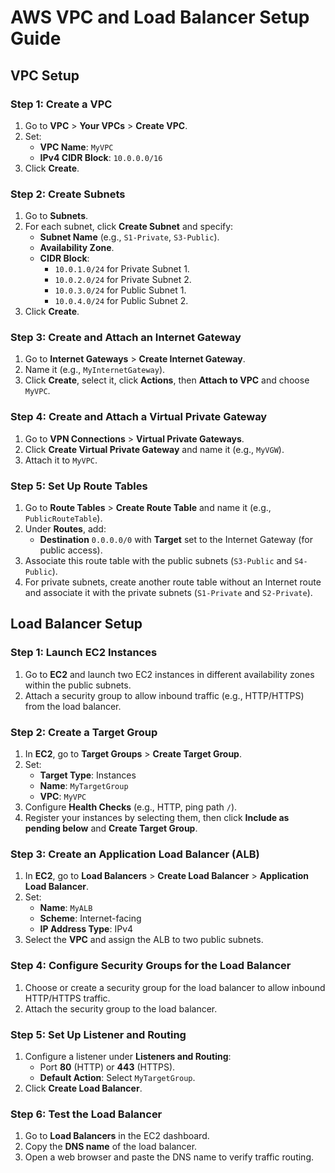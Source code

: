 # AWS VPC and Load Balancer Setup Guide

## VPC Setup

### Step 1: Create a VPC
1. Go to **VPC** > **Your VPCs** > **Create VPC**.
2. Set:
   - **VPC Name**: `MyVPC`
   - **IPv4 CIDR Block**: `10.0.0.0/16`
3. Click **Create**.

### Step 2: Create Subnets
1. Go to **Subnets**.
2. For each subnet, click **Create Subnet** and specify:
   - **Subnet Name** (e.g., `S1-Private`, `S3-Public`).
   - **Availability Zone**.
   - **CIDR Block**:
     - `10.0.1.0/24` for Private Subnet 1.
     - `10.0.2.0/24` for Private Subnet 2.
     - `10.0.3.0/24` for Public Subnet 1.
     - `10.0.4.0/24` for Public Subnet 2.
3. Click **Create**.

### Step 3: Create and Attach an Internet Gateway
1. Go to **Internet Gateways** > **Create Internet Gateway**.
2. Name it (e.g., `MyInternetGateway`).
3. Click **Create**, select it, click **Actions**, then **Attach to VPC** and choose `MyVPC`.

### Step 4: Create and Attach a Virtual Private Gateway 
1. Go to **VPN Connections** > **Virtual Private Gateways**.
2. Click **Create Virtual Private Gateway** and name it (e.g., `MyVGW`).
3. Attach it to `MyVPC`.

### Step 5: Set Up Route Tables
1. Go to **Route Tables** > **Create Route Table** and name it (e.g., `PublicRouteTable`).
2. Under **Routes**, add:
   - **Destination** `0.0.0.0/0` with **Target** set to the Internet Gateway (for public access).
3. Associate this route table with the public subnets (`S3-Public` and `S4-Public`).
4. For private subnets, create another route table without an Internet route and associate it with the private subnets (`S1-Private` and `S2-Private`).

## Load Balancer Setup

### Step 1: Launch EC2 Instances
1. Go to **EC2** and launch two EC2 instances in different availability zones within the public subnets.
2. Attach a security group to allow inbound traffic (e.g., HTTP/HTTPS) from the load balancer.

### Step 2: Create a Target Group
1. In **EC2**, go to **Target Groups** > **Create Target Group**.
2. Set:
   - **Target Type**: Instances
   - **Name**: `MyTargetGroup`
   - **VPC**: `MyVPC`
3. Configure **Health Checks** (e.g., HTTP, ping path `/`).
4. Register your instances by selecting them, then click **Include as pending below** and **Create Target Group**.

### Step 3: Create an Application Load Balancer (ALB)
1. In **EC2**, go to **Load Balancers** > **Create Load Balancer** > **Application Load Balancer**.
2. Set:
   - **Name**: `MyALB`
   - **Scheme**: Internet-facing
   - **IP Address Type**: IPv4
3. Select the **VPC** and assign the ALB to two public subnets.

### Step 4: Configure Security Groups for the Load Balancer
1. Choose or create a security group for the load balancer to allow inbound HTTP/HTTPS traffic.
2. Attach the security group to the load balancer.

### Step 5: Set Up Listener and Routing
1. Configure a listener under **Listeners and Routing**:
   - Port **80** (HTTP) or **443** (HTTPS).
   - **Default Action**: Select `MyTargetGroup`.
2. Click **Create Load Balancer**.

### Step 6: Test the Load Balancer
1. Go to **Load Balancers** in the EC2 dashboard.
2. Copy the **DNS name** of the load balancer.
3. Open a web browser and paste the DNS name to verify traffic routing.

